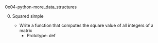 0x04-python-more_data_structures

0. Squared simple

	* Write a function that computes the square value of all integers of a matrix
		* Prototype: def
